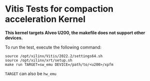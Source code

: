 # Vitis Tests for compaction acceleration Kernel

**This kernel targets Alveo U200, the makefile does not support other devices.**

To run the test, execute the following command:

```
source /opt/xilinx/Vitis/2022.2/settings64.sh
source /opt/xilinx/xrt/setup.sh
make run TARGET=sw_emu DEVICE=/path/to/<u200>/xpfm
```

`TARGET` can also be `hw_emu`
